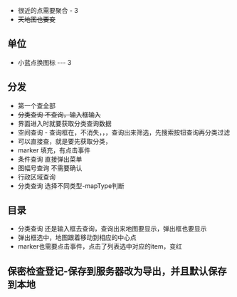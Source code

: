 * 很近的点需要聚合 - 3
* ~~天地图也要变~~

## 单位

* 小蓝点换图标 --- 3


## 分发

* 第一个查全部
* ~~分类查询 不查询，输入框输入~~
* 界面进入时就要获取分类查询数据
* 空间查询 - 查询框在，不消失，，，查询出来筛选，先搜索按钮查询再分类过滤
 * 可以直接查，就是要先获取分类，
 * marker 填充，有点击事件
* 条件查询 直接弹出菜单
* 图幅号查询 不需要确认
* 行政区域查询
* 分类查询 选择不同类型-mapType判断

## 目录

* 分类查询 还是输入框去查询，查询出来地图要显示，弹出框也要显示
* 弹出框选中，地图跟着移动到相应的中心点
* marker也需要点击事件，点击了列表选中对应的item，变红

## 保密检查登记-保存到服务器改为导出，并且默认保存到本地
